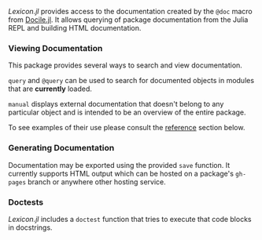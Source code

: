 *Lexicon.jl* provides access to the documentation created by the `@doc`
macro from [Docile.jl](https://github.com/MichaelHatherly/Docile.jl). It
allows querying of package documentation from the Julia REPL and
building HTML documentation.

### Viewing Documentation

This package provides several ways to search and view documentation.

`query` and `@query` can be used to search for documented objects in modules
that are **currently** loaded.

`manual` displays external documentation that doesn't belong to any
particular object and is intended to be an overview of the entire
package.

To see examples of their use please consult the
[reference](#module-reference) section below.

### Generating Documentation

Documentation may be exported using the provided `save` function. It
currently supports HTML output which can be hosted on a package's
`gh-pages` branch or anywhere other hosting service.

### Doctests

*Lexicon.jl* includes a `doctest` function that tries to execute that
code blocks in docstrings.
